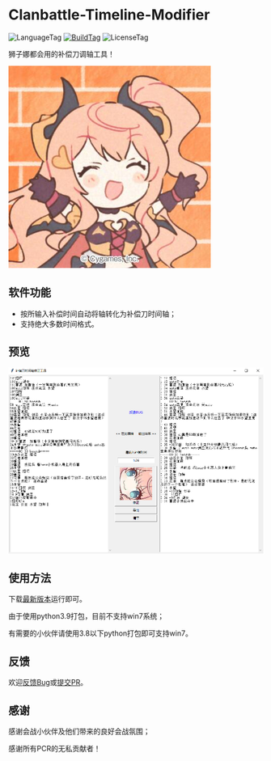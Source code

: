 # Clanbattle-Timeline-Modifier

![LanguageTag](https://img.shields.io/badge/language-python-blue.svg) [![BuildTag](https://img.shields.io/badge/build-passing-success.svg)](https://github.com/zzpong/Interactive-ASM-Cheats-Updater/releases/tag/latest)  ![LicenseTag](https://img.shields.io/badge/license-GPL_3.0-orange.svg)

狮子娜都会用的补偿刀调轴工具！

![image](https://github.com/zzpong/Clanbattle-Timeline-Modifier/blob/main/Pics/example_2.jpg)

## 软件功能
* 按所输入补偿时间自动将轴转化为补偿刀时间轴；
* 支持绝大多数时间格式。

## 预览
![image](https://github.com/zzpong/Clanbattle-Timeline-Modifier/blob/main/Pics/example_1.png)

## 使用方法
下载[最新版本](https://github.com/zzpong/Clanbattle-Timeline-Modifier/releases)运行即可。

由于使用python3.9打包，目前不支持win7系统；

有需要的小伙伴请使用3.8以下python打包即可支持win7。

## 反馈
欢迎[反馈Bug](https://github.com/zzpong/Batch-Cheats-Generator-for-Nintendo-Switch/issues/new)或[提交PR](https://github.com/zzpong/Clanbattle-Timeline-Modifier/pulls)。

## 感谢
感谢会战小伙伴及他们带来的良好会战氛围；

感谢所有PCR的无私贡献者！
